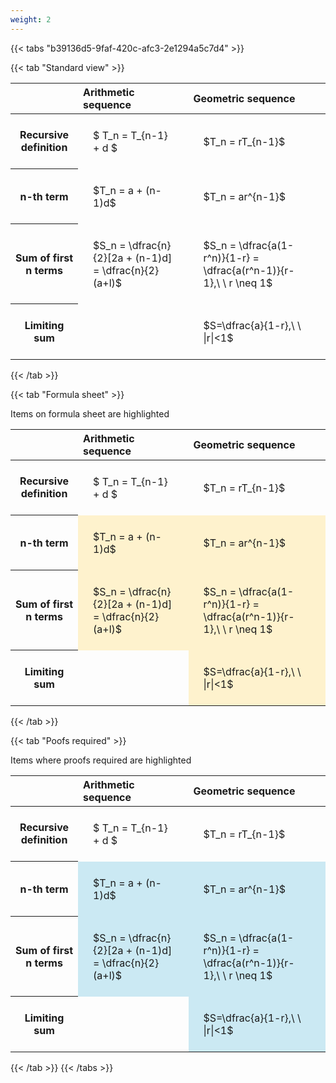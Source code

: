 ```yaml
---
weight: 2
---
```


{{< tabs "b39136d5-9faf-420c-afc3-2e1294a5c7d4" >}}

{{< tab "Standard view" >}}

<style type="text/css">
#T_48b92 th.col_heading {
  text-align: left;
  font-size: 1em;
}
#T_48b92 td {
  text-align: left;
  font-size: 1em;
  padding: 1.5em;
}
</style>
<table id="T_48b92">
  <thead>
    <tr>
      <th class="blank level0" >&nbsp;</th>
      <th id="T_48b92_level0_col0" class="col_heading level0 col0" >Arithmetic sequence</th>
      <th id="T_48b92_level0_col1" class="col_heading level0 col1" >Geometric sequence</th>
    </tr>
  </thead>
  <tbody>
    <tr>
      <th id="T_48b92_level0_row0" class="row_heading level0 row0" >Recursive definition</th>
      <td id="T_48b92_row0_col0" class="data row0 col0" >$ T_n = T_{n-1} + d $</td>
      <td id="T_48b92_row0_col1" class="data row0 col1" >$T_n = rT_{n-1}$</td>
    </tr>
    <tr>
      <th id="T_48b92_level0_row1" class="row_heading level0 row1" >n-th term</th>
      <td id="T_48b92_row1_col0" class="data row1 col0" >$T_n = a + (n-1)d$</td>
      <td id="T_48b92_row1_col1" class="data row1 col1" >$T_n = ar^{n-1}$</td>
    </tr>
    <tr>
      <th id="T_48b92_level0_row2" class="row_heading level0 row2" >Sum of first n terms</th>
      <td id="T_48b92_row2_col0" class="data row2 col0" >$S_n = \dfrac{n}{2}[2a + (n-1)d] = \dfrac{n}{2}(a+l)$</td>
      <td id="T_48b92_row2_col1" class="data row2 col1" >$S_n = \dfrac{a(1-r^n)}{1-r} = \dfrac{a(r^n-1)}{r-1},\ \  r \neq 1$</td>
    </tr>
    <tr>
      <th id="T_48b92_level0_row3" class="row_heading level0 row3" >Limiting sum</th>
      <td id="T_48b92_row3_col0" class="data row3 col0" ></td>
      <td id="T_48b92_row3_col1" class="data row3 col1" >$S=\dfrac{a}{1-r},\ \ |r|<1$</td>
    </tr>
  </tbody>
</table>
{{< /tab >}}

{{< tab "Formula sheet" >}}

Items on formula sheet are highlighted 
<br>
<style type="text/css">
#T_13c95 th.col_heading {
  text-align: left;
  font-size: 1em;
}
#T_13c95 td {
  text-align: left;
  font-size: 1em;
  padding: 1.5em;
}
#T_13c95_row0_col0, #T_13c95_row0_col1, #T_13c95_row3_col0 {
  background-color: rgba(0,0,0,0);
}
#T_13c95_row1_col0, #T_13c95_row1_col1, #T_13c95_row2_col0, #T_13c95_row2_col1, #T_13c95_row3_col1 {
  background-color: rgba(255,194,10, 0.2);
}
</style>
<table id="T_13c95">
  <thead>
    <tr>
      <th class="blank level0" >&nbsp;</th>
      <th id="T_13c95_level0_col0" class="col_heading level0 col0" >Arithmetic sequence</th>
      <th id="T_13c95_level0_col1" class="col_heading level0 col1" >Geometric sequence</th>
    </tr>
  </thead>
  <tbody>
    <tr>
      <th id="T_13c95_level0_row0" class="row_heading level0 row0" >Recursive definition</th>
      <td id="T_13c95_row0_col0" class="data row0 col0" >$ T_n = T_{n-1} + d $</td>
      <td id="T_13c95_row0_col1" class="data row0 col1" >$T_n = rT_{n-1}$</td>
    </tr>
    <tr>
      <th id="T_13c95_level0_row1" class="row_heading level0 row1" >n-th term</th>
      <td id="T_13c95_row1_col0" class="data row1 col0" >$T_n = a + (n-1)d$</td>
      <td id="T_13c95_row1_col1" class="data row1 col1" >$T_n = ar^{n-1}$</td>
    </tr>
    <tr>
      <th id="T_13c95_level0_row2" class="row_heading level0 row2" >Sum of first n terms</th>
      <td id="T_13c95_row2_col0" class="data row2 col0" >$S_n = \dfrac{n}{2}[2a + (n-1)d] = \dfrac{n}{2}(a+l)$</td>
      <td id="T_13c95_row2_col1" class="data row2 col1" >$S_n = \dfrac{a(1-r^n)}{1-r} = \dfrac{a(r^n-1)}{r-1},\ \  r \neq 1$</td>
    </tr>
    <tr>
      <th id="T_13c95_level0_row3" class="row_heading level0 row3" >Limiting sum</th>
      <td id="T_13c95_row3_col0" class="data row3 col0" ></td>
      <td id="T_13c95_row3_col1" class="data row3 col1" >$S=\dfrac{a}{1-r},\ \ |r|<1$</td>
    </tr>
  </tbody>
</table>
{{< /tab >}}

{{< tab "Poofs required" >}}

Items where proofs required are highlighted 
<br>
<style type="text/css">
#T_d159a th.col_heading {
  text-align: left;
  font-size: 1em;
}
#T_d159a td {
  text-align: left;
  font-size: 1em;
  padding: 1.5em;
}
#T_d159a_row0_col0, #T_d159a_row0_col1, #T_d159a_row3_col0 {
  background-color: rgba(0,0,0,0);
}
#T_d159a_row1_col0, #T_d159a_row1_col1, #T_d159a_row2_col0, #T_d159a_row2_col1, #T_d159a_row3_col1 {
  background-color: rgba(0,150,200, 0.2);
}
</style>
<table id="T_d159a">
  <thead>
    <tr>
      <th class="blank level0" >&nbsp;</th>
      <th id="T_d159a_level0_col0" class="col_heading level0 col0" >Arithmetic sequence</th>
      <th id="T_d159a_level0_col1" class="col_heading level0 col1" >Geometric sequence</th>
    </tr>
  </thead>
  <tbody>
    <tr>
      <th id="T_d159a_level0_row0" class="row_heading level0 row0" >Recursive definition</th>
      <td id="T_d159a_row0_col0" class="data row0 col0" >$ T_n = T_{n-1} + d $</td>
      <td id="T_d159a_row0_col1" class="data row0 col1" >$T_n = rT_{n-1}$</td>
    </tr>
    <tr>
      <th id="T_d159a_level0_row1" class="row_heading level0 row1" >n-th term</th>
      <td id="T_d159a_row1_col0" class="data row1 col0" >$T_n = a + (n-1)d$</td>
      <td id="T_d159a_row1_col1" class="data row1 col1" >$T_n = ar^{n-1}$</td>
    </tr>
    <tr>
      <th id="T_d159a_level0_row2" class="row_heading level0 row2" >Sum of first n terms</th>
      <td id="T_d159a_row2_col0" class="data row2 col0" >$S_n = \dfrac{n}{2}[2a + (n-1)d] = \dfrac{n}{2}(a+l)$</td>
      <td id="T_d159a_row2_col1" class="data row2 col1" >$S_n = \dfrac{a(1-r^n)}{1-r} = \dfrac{a(r^n-1)}{r-1},\ \  r \neq 1$</td>
    </tr>
    <tr>
      <th id="T_d159a_level0_row3" class="row_heading level0 row3" >Limiting sum</th>
      <td id="T_d159a_row3_col0" class="data row3 col0" ></td>
      <td id="T_d159a_row3_col1" class="data row3 col1" >$S=\dfrac{a}{1-r},\ \ |r|<1$</td>
    </tr>
  </tbody>
</table>
{{< /tab >}}
{{< /tabs >}}